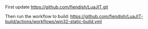 First update https://github.com/fiendish/LuaJIT.git

Then run the workflow to build: https://github.com/fiendish/LuaJIT-build/actions/workflows/win32-static-build.yml
